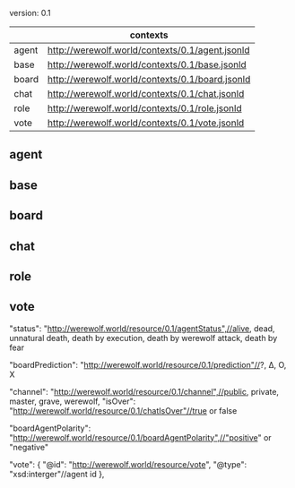 
version: 0.1

|   |contexts|
---|---
|agent|http://werewolf.world/contexts/0.1/agent.jsonld|
|base|http://werewolf.world/contexts/0.1/base.jsonld|
|board|http://werewolf.world/contexts/0.1/board.jsonld|
|chat|http://werewolf.world/contexts/0.1/chat.jsonld|
|role|http://werewolf.world/contexts/0.1/role.jsonld|
|vote|http://werewolf.world/contexts/0.1/vote.jsonld|

## agent


## base


## board


## chat


## role


## vote


"status": "http://werewolf.world/resource/0.1/agentStatus",//alive, dead, unnatural death, death by execution, death by werewolf attack, death by fear

"boardPrediction": "http://werewolf.world/resource/0.1/prediction"//?, Δ, O, X

"channel": "http://werewolf.world/resource/0.1/channel",//public, private, master, grave, werewolf,
"isOver": "http://werewolf.world/resource/0.1/chatIsOver"//true or false

"boardAgentPolarity": "http://werewolf.world/resource/0.1/boardAgentPolarity",//"positive" or "negative"

"vote": {
			"@id": "http://werewolf.world/resource/vote",
			"@type": "xsd:interger"//agent id
},
